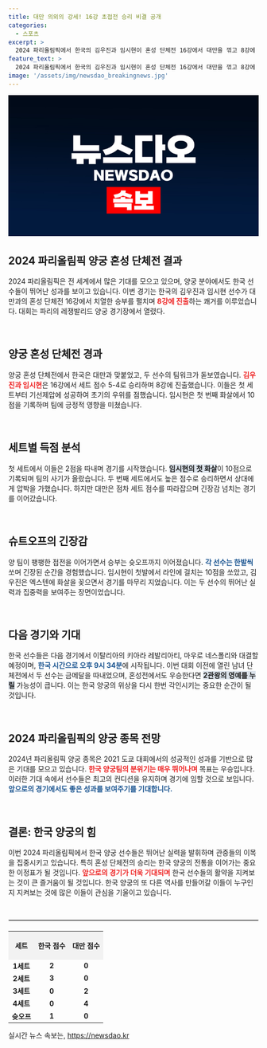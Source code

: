 ```yaml
---
title: 대만 의외의 강세! 16강 초접전 승리 비결 공개
categories:
  - 스포츠
excerpt: >
  2024 파리올림픽에서 한국의 김우진과 임시현이 혼성 단체전 16강에서 대만을 꺾고 8강에 진출했습니다. 두 선수는 대회에서 금메달을 목표로 하며, 2관왕 달성을 노리고 있습니다! 파리에서의 김우진과 임시현의 도전을 놓치지 마세요!
feature_text: >
  2024 파리올림픽에서 한국의 김우진과 임시현이 혼성 단체전 16강에서 대만을 꺾고 8강에 진출했습니다. 두 선수는 대회에서 금메달을 목표로 하며, 2관왕 달성을 노리고 있습니다! 파리에서의 김우진과 임시현의 도전을 놓치지 마세요!
image: '/assets/img/newsdao_breakingnews.jpg'
---
```


<p><img src="/assets/img/newsdao_breakingnews.jpg" alt="koreaapp 속보" /></p>

<h2 data-ke-size="size26">2024 파리올림픽 양궁 혼성 단체전 결과</h2>

<p data-ke-size="size16">2024 파리올림픽은 전 세계에서 많은 기대를 모으고 있으며, 양궁 분야에서도 한국 선수들이 뛰어난 성과를 보이고 있습니다. 이번 경기는 한국의 김우진과 임시현 선수가 대만과의 혼성 단체전 16강에서 치열한 승부를 펼치며 <b><span style="color: #ee2323;">8강에 진출</span></b>하는 쾌거를 이루었습니다. 대회는 파리의 레쟁발리드 양궁 경기장에서 열렸다.</p>

<p data-ke-size="size16">&nbsp;</p>

<h2 data-ke-size="size26">양궁 혼성 단체전 경과</h2>

<p data-ke-size="size16">양궁 혼성 단체전에서 한국은 대만과 맞붙었고, 두 선수의 팀워크가 돋보였습니다. <b><span style="color: #ee2323;">김우진과 임시현</span></b>은 16강에서 세트 점수 5-4로 승리하며 8강에 진출했습니다. 이들은 첫 세트부터 기선제압에 성공하여 초기의 우위를 점했습니다. 임시현은 첫 번째 화살에서 10점을 기록하며 팀에 긍정적 영향을 미쳤습니다.</p>

<p data-ke-size="size16">&nbsp;</p>

<h2 data-ke-size="size26">세트별 득점 분석</h2>

<p data-ke-size="size16">첫 세트에서 이들은 2점을 따내며 경기를 시작했습니다. <b><span style="background-color: #21538527;">임시현의 첫 화살</span></b>이 10점으로 기록되며 팀의 사기가 올랐습니다. 두 번째 세트에서도 높은 점수로 승리하면서 상대에게 압박을 가했습니다. 하지만 대만은 점차 세트 점수를 따라잡으며 긴장감 넘치는 경기를 이어갔습니다.</p>

<p data-ke-size="size16">&nbsp;</p>

<h2 data-ke-size="size26">슈트오프의 긴장감</h2>

<p data-ke-size="size16">양 팀이 팽팽한 접전을 이어가면서 승부는 슛오프까지 이어졌습니다. <b><span style="color: #1a5490;">각 선수는 한발씩</span></b> 쏘며 긴장된 순간을 경험했습니다. 임시현이 첫발에서 라인에 걸치는 10점을 쏘았고, 김우진은 엑스텐에 화살을 꽂으면서 경기를 마무리 지었습니다. 이는 두 선수의 뛰어난 실력과 집중력을 보여주는 장면이었습니다.</p>

<p data-ke-size="size16">&nbsp;</p>

<h2 data-ke-size="size26">다음 경기와 기대</h2>

<p data-ke-size="size16">한국 선수들은 다음 경기에서 이탈리아의 키아라 레발리아티, 마우로 네스폴리와 대결할 예정이며, <b><span style="color: #1a5490;">한국 시간으로 오후 9시 34분</span></b>에 시작됩니다. 이번 대회 이전에 열린 남녀 단체전에서 두 선수는 금메달을 따내었으며, 혼성전에서도 우승한다면 <b><span style="background-color: #21538527;">2관왕의 영예를 누릴</span></b> 가능성이 큽니다. 이는 한국 양궁의 위상을 다시 한번 각인시키는 중요한 순간이 될 것입니다.</p>

<p data-ke-size="size16">&nbsp;</p>

<h2 data-ke-size="size26">2024 파리올림픽의 양궁 종목 전망</h2>

<p data-ke-size="size16">2024년 파리올림픽 양궁 종목은 2021 도쿄 대회에서의 성공적인 성과를 기반으로 많은 기대를 모으고 있습니다. <b><span style="color: #ee2323;">한국 양궁팀의 분위기는 매우 뛰어나며</span></b> 목표는 우승입니다. 이러한 기대 속에서 선수들은 최고의 컨디션을 유지하며 경기에 임할 것으로 보입니다. <b><span style="color: #1a5490;">앞으로의 경기에서도 좋은 성과를 보여주기를 기대합니다.</span></b></p>

<p data-ke-size="size16">&nbsp;</p>

<h2 data-ke-size="size26">결론: 한국 양궁의 힘</h2>

<p data-ke-size="size16">이번 2024 파리올림픽에서 한국 양궁 선수들은 뛰어난 실력을 발휘하며 관중들의 이목을 집중시키고 있습니다. 특히 혼성 단체전의 승리는 한국 양궁의 전통을 이어가는 중요한 이정표가 될 것입니다. <b><span style="color: #ee2323;">앞으로의 경기가 더욱 기대되며</span></b> 한국 선수들의 활약을 지켜보는 것이 큰 즐거움이 될 것입니다. 한국 양궁의 또 다른 역사를 만들어갈 이들이 누구인지 지켜보는 것에 많은 이들이 관심을 기울이고 있습니다.</p>

<p data-ke-size="size16">&nbsp;</p>

<hr style="border: 1px solid #ccc;"/>

<table style="width: 100%; border-collapse: collapse; margin-top: 20px;">
    <tr>
        <th style="text-align: center; height: 50px; background-color: #f2f2f2;"><b>세트</b></th>
        <th style="text-align: center; height: 50px; background-color: #f2f2f2;"><b>한국 점수</b></th>
        <th style="text-align: center; height: 50px; background-color: #f2f2f2;"><b>대만 점수</b></th>
    </tr>
    <tr>
        <td style="text-align: center; height: 17px;"><b>1세트</b></td>
        <td style="text-align: center; height: 17px;"><b>2</b></td>
        <td style="text-align: center; height: 17px;"><b>0</b></td>
    </tr>
    <tr>
        <td style="text-align: center; height: 17px;"><b>2세트</b></td>
        <td style="text-align: center; height: 17px;"><b>3</b></td>
        <td style="text-align: center; height: 17px;"><b>0</b></td>
    </tr>
    <tr>
        <td style="text-align: center; height: 17px;"><b>3세트</b></td>
        <td style="text-align: center; height: 17px;"><b>0</b></td>
        <td style="text-align: center; height: 17px;"><b>2</b></td>
    </tr>
    <tr>
        <td style="text-align: center; height: 17px;"><b>4세트</b></td>
        <td style="text-align: center; height: 17px;"><b>0</b></td>
        <td style="text-align: center; height: 17px;"><b>4</b></td>
    </tr>
    <tr>
        <td style="text-align: center; height: 17px;"><b>슛오프</b></td>
        <td style="text-align: center; height: 17px;"><b>1</b></td>
        <td style="text-align: center; height: 17px;"><b>0</b></td>
    </tr>
</table>
실시간 뉴스 속보는, <a href="https://newsdao.kr" rel="dofollow">https://newsdao.kr</a>


